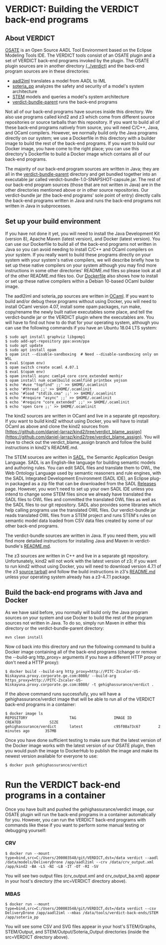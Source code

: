 # VERDICT: Building the VERDICT back-end programs

## About VERDICT

[OSATE](https://osate.org/about-osate.html) is an Open Source AADL
Tool Environment based on the Eclipse Modeling Tools IDE.  The VERDICT
tools consist of an OSATE plugin and a set of VERDICT back-end
programs invoked by the plugin.  The OSATE plugin sources are in
another directory [(../verdict)](../verdict) and the back-end program
sources are in these directories:

- [aadl2iml](aadl2iml) translates a model from AADL to IML
- [soteria_pp](soteria_pp) analyzes the safety and security of a model's system architecture
- [STEM](STEM) models and queries a model's system architecture
- [verdict-bundle-parent](verdict-bundle-parent) runs the back-end programs

Not all of our back-end programs have sources inside this directory.
We also use programs called kind2 and z3 which come from different
source repositories or source tarballs than this repository.  If you
want to build all of these back-end programs natively from source, you
will need C/C++, Java, and OCaml compilers.  However, we normally
build only the Java programs directly on our system; we use a
Dockerfile in this directory with a builder image to build the rest of
the back-end programs.  If you want to build our Docker image, you
have come to the right place; you can use this directory's Dockerfile
to build a Docker image which contains all of our back-end programs.

The majority of our back-end program sources are written in Java; they
are all in the [verdict-bundle-parent](verdict-bundle-parent)
directory and get bundled together into an executable jar called
verdict-bundle-1.0-SNAPSHOT-capsule.jar.  The rest of our back-end
program sources (those that are not written in Java) are in the other
directories mentioned above or in other source repositories.  Our
verdict-bundle jar (the back-end programs' sole point of entry)
directly calls the back-end programs written in Java and runs the
back-end programs not written in Java in subprocesses.

## Set up your build environment

If you have not done it yet, you will need to install the Java
Development Kit (version 8), Apache Maven (latest version), and Docker
(latest version).  You can use our Dockerfile to build all of the
back-end programs not written in Java so you can avoid needing to
install C/C++ and OCaml compilers on your system.  If you really want
to build these programs directly on your system with your system's
native compilers, we will describe briefly how to set up these native
compilers on your system although you may find more instructions in
some other directories' README.md files so please look at all of the
other README.md files too.  Our [Dockerfile](Dockerfile) also shows
how to install or set up these native compilers within a Debian
10-based OCaml builder image.

The aadl2iml and soteria_pp sources are written in
[OCaml](https://ocaml.org/learn/description.html).  If you want to
build and/or debug these programs without using Docker, you will need
to install OCaml version 4.07, install some opam packages, run make,
copy/rename the newly built native executables some place, and tell
the verdict-bundle jar or the VERDICT plugin where the executables
are.  You will have to find out how to do that for your operating
system, although you can use the following commands if you have an
Ubuntu 18.04 LTS system:

```shell
$ sudo apt install graphviz libgomp1
$ sudo add-apt-repository ppa:avsm/ppa
$ sudo apt update
$ sudo apt install opam
$ opam init --disable-sandboxing  # Need --disable-sandboxing only on WSL
$ eval $(opam env)
$ opam switch create ocaml 4.07.1
$ eval $(opam env)
$ opam install async camlp4 core core_extended menhir
$ opam install num ocamlbuild ocamlfind printbox yojson
$ echo '#use "topfind" ;;' >> $HOME/.ocamlinit
$ echo '#thread ;;' >> $HOME/.ocamlinit
$ echo '#load "stdlib.cma" ;;' >> $HOME/.ocamlinit
$ echo '#require "async" ;;' >> $HOME/.ocamlinit
$ echo '#require "core_extended" ;;' >> $HOME/.ocamlinit
$ echo 'open Core ;;' >> $HOME/.ocamlinit
```

The kind2 sources are written in OCaml and live in a separate git
repository.  If you want to build kind2 without using Docker, you will
have to install OCaml as above and clone the kind2 sources from
[https://github.com/daniel-larraz/kind2/tree/verdict_blame_assign](https://github.com/daniel-larraz/kind2/tree/verdict_blame_assign).
You will have to check out the verdict_blame_assign branch and follow
the build instructions in kind2's README.md.

The STEM sources are written in [SADL](http://sadl.sourceforge.net/),
the Semantic Application Design Language.  SADL is an English-like
language for building semantic models and authoring rules.  You can
edit SADL files and translate them to OWL, the Web Ontology Language
used by semantic reasoners and rule engines, with the SADL Integrated
Development Environment (SADL IDE), an Eclipse plug-in packaged as a
zip file that can be downloaded from the SADL
[Releases](https://github.com/crapo/sadlos2/releases) page.  However,
you won't need to set up your own SADL IDE unless you intend to change
some STEM files since we already have translated the SADL files to OWL
files and committed the translated OWL files as well as the SADL files
to our git repository.  SADL also provides some libraries which help
calling programs use the translated OWL files.  Our verdict-bundle jar
reads translated OWL files from a STEM project and runs STEM's rules
on semantic model data loaded from CSV data files created by some of
our other back-end programs.

The verdict-bundle sources are written in Java.  If you need them, you
will find more detailed instructions for installing Java and Maven in
verdict-bundle's [README.md](verdict-bundle-parent/README.md).

The z3 sources are written in C++ and live in a separate git
repository.  Unfortunately, kind2 will not work with the latest
version of z3; if you want to run kind2 without using Docker, you will
need to download version 4.7.1 of the z3 [source
tarball](https://github.com/Z3Prover/z3/archive/z3-4.7.1.tar.gz) and
follow the build instructions in z3's
[README.md](https://github.com/Z3Prover/z3/tree/z3-4.7.1) unless your
operating system already has a z3-4.7.1 package.

## Build the back-end programs with Java and Docker

As we have said before, you normally will build only the Java program
sources on your system and use Docker to build the rest of the program
sources not written in Java.  To do so, simply run Maven in either
this directory or the verdict-bundle-parent directory:

`mvn clean install`

Now cd back into this directory and run the following command to build
a Docker image containing all of the back-end programs (change or
remove the --build-arg http_proxy= arguments if you have a different
HTTP proxy or don't need a HTTP proxy):

```shell
$ docker build --build-arg http_proxy=http://PITC-Zscaler-US-Niskayuna.proxy.corporate.ge.com:8080/ --build-arg https_proxy=http://PITC-Zscaler-US-Niskayuna.proxy.corporate.ge.com:8080/ -t gehighassurance/verdict .
```

If the above command runs successfully, you will have a
gehighassurance/verdict image that will be able to run all of the
VERDICT back-end programs in a container:

```shell
$ docker image ls
REPOSITORY                   TAG                 IMAGE ID            CREATED             SIZE
gehighassurance/verdict      latest              c95f08a73c67        2 minutes ago       357MB
```

Once you have done sufficient testing to make sure that the latest
version of the Docker image works with the latest version of our OSATE
plugin, then you would push the image to DockerHub to publish the
image and make its newest version available for everyone to use:

```shell
$ docker push gehighassurance/verdict
```

# Run the VERDICT back-end programs in a container

Once you have built and pushed the gehighassurance/verdict image, our
OSATE plugin will run the back-end programs in a container
automatically for you.  However, you can run the VERDICT back-end
programs with commands like these if you want to perform some manual
testing or debugging yourself:

### CRV

```shell
$ docker run --mount type=bind,src=C:/Users/200003548/git/VERDICT,dst=/data verdict --aadl /data/models/DeliveryDrone /app/aadl2iml --crv /data/crv_output.xml /app/kind2 -BA -LS -NI -LB -IT -OT -RI -SV
```

You will see two output files (crv_output.xml and crv_output_ba.xml)
appear in your host's directory (the src=VERDICT directory above).

### MBAS

```shell
$ docker run --mount type=bind,src=C:/Users/200003548/git/VERDICT,dst=/data verdict --csv DeliveryDrone /app/aadl2iml --mbas /data/tools/verdict-back-ends/STEM /app/soteria_pp
```

You will see some CSV and SVG files appear in your host's STEM/Graphs,
STEM/Output, and STEM/Output/Soteria_Output directories (inside the
src=VERDICT directory above).

